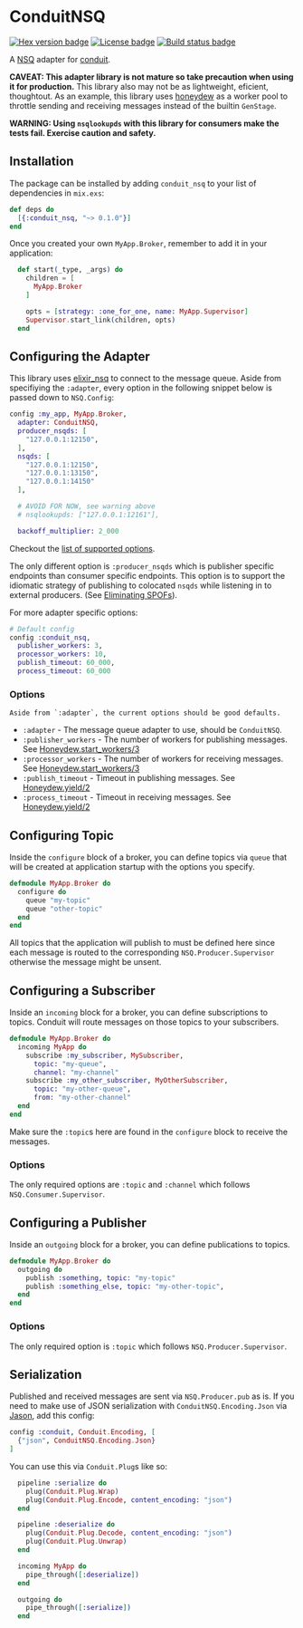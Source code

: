 # ConduitNSQ

[![Hex version badge](https://img.shields.io/hexpm/v/conduit_nsq.svg)](https://hex.pm/packages/conduit_nsq)
[![License badge](https://img.shields.io/hexpm/l/conduit_nsq.svg)](https://github.com/DigixGlobal/conduit_nsq/blob/master/LICENSE.md)
[![Build status badge](https://img.shields.io/circleci/project/github/DigixGlobal/conduit_nsq/master.svg)](https://circleci.com/gh/DigixGlobal/conduit_nsq/tree/master)

A [NSQ](https://nsq.io/) adapter for [conduit](https://github.com/conduitframework/conduit).

**CAVEAT: This adapter library is not mature so take precaution when
using it for production.** This library also may not be as lightweight,
eficient, thoughtout. As an example, this library uses
[honeydew](https://github.com/koudelka/honeydew) as a worker pool to
throttle sending and receiving messages instead of the builtin
`GenStage`.

**WARNING: Using `nsqlookupds` with this library for consumers make
the tests fail. Exercise caution and safety.**

## Installation

The package can be installed by adding `conduit_nsq` to your list of dependencies in `mix.exs`:

```elixir
def deps do
  [{:conduit_nsq, "~> 0.1.0"}]
end
```

Once you created your own `MyApp.Broker`, remember to add it in your
application:

```elixir
  def start(_type, _args) do
    children = [
      MyApp.Broker
    ]

    opts = [strategy: :one_for_one, name: MyApp.Supervisor]
    Supervisor.start_link(children, opts)
  end
```

## Configuring the Adapter

This library uses [elixir_nsq](https://github.com/wistia/elixir_nsq) to
connect to the message queue. Aside from specifiying the `:adapter`,
every option in the following snippet below is passed down to `NSQ.Config`:

``` elixir
config :my_app, MyApp.Broker,
  adapter: ConduitNSQ,
  producer_nsqds: [
    "127.0.0.1:12150",
  ],
  nsqds: [
    "127.0.0.1:12150",
    "127.0.0.1:13150",
    "127.0.0.1:14150"
  ],

  # AVOID FOR NOW, see warning above
  # nsqlookupds: ["127.0.0.1:12161"],

  backoff_multiplier: 2_000
```

Checkout the [list of supported
options](https://github.com/wistia/elixir_nsq/blob/master/lib/nsq/config.ex).


The only different option is `:producer_nsqds` which is publisher
specific endpoints than consumer specific endpoints. This option is to
support the idiomatic strategy of publishing to colocated `nsqds` while
listening in to external producers. (See [Eliminating
SPOFs](https://nsq.io/overview/design.html#eliminating-spofs)).

For more adapter specific options:

```elixir
# Default config
config :conduit_nsq,
  publisher_workers: 3,
  processor_workers: 10,
  publish_timeout: 60_000,
  process_timeout: 60_000
```

### Options

    Aside from `:adapter`, the current options should be good defaults.

* `:adapter` - The message queue adapter to use, should be `ConduitNSQ`.
* `:publisher_workers` - The number of workers for publishing messages.
  See [Honeydew.start_workers/3](https://hexdocs.pm/honeydew/Honeydew.html#start_workers/3)
* `:processor_workers` - The number of workers for receiving messages.
  See
  [Honeydew.start_workers/3](https://hexdocs.pm/honeydew/Honeydew.html#start_workers/3)
* `:publish_timeout` - Timeout in publishing messages. See [Honeydew.yield/2](https://hexdocs.pm/honeydew/Honeydew.html#yield/2)
* `:process_timeout` - Timeout in receiving messages. See [Honeydew.yield/2](https://hexdocs.pm/honeydew/Honeydew.html#yield/2)

## Configuring Topic

Inside the `configure` block of a broker, you can define topics via
`queue` that will be created at application startup with the options you specify.

``` elixir
defmodule MyApp.Broker do
  configure do
    queue "my-topic"
    queue "other-topic"
  end
end
```

All topics that the application will publish to must be defined here
since each message is routed to the corresponding
`NSQ.Producer.Supervisor` otherwise the message might be unsent.

## Configuring a Subscriber

Inside an `incoming` block for a broker, you can define subscriptions to
topics. Conduit will route messages on those topics to your subscribers.

``` elixir
defmodule MyApp.Broker do
  incoming MyApp do
    subscribe :my_subscriber, MySubscriber,
      topic: "my-queue",
      channel: "my-channel"
    subscribe :my_other_subscriber, MyOtherSubscriber,
      topic: "my-other-queue",
      from: "my-other-channel"
  end
end
```

Make sure the `:topic`s here are found in the `configure` block to
receive the messages.

### Options

The only required options are `:topic` and `:channel` which follows
`NSQ.Consumer.Supervisor`.

## Configuring a Publisher

Inside an `outgoing` block for a broker, you can define publications to topics.

``` elixir
defmodule MyApp.Broker do
  outgoing do
    publish :something, topic: "my-topic"
    publish :something_else, topic: "my-other-topic",
  end
end
```

### Options

The only required option is `:topic` which follows
`NSQ.Producer.Supervisor`.

## Serialization

Published and received messages are sent via `NSQ.Producer.pub` as is.
If you need to make use of JSON serialization with
`ConduitNSQ.Encoding.Json` via
[Jason](https://github.com/michalmuskala/jason), add this config:

```elixir
config :conduit, Conduit.Encoding, [
  {"json", ConduitNSQ.Encoding.Json}
]
```

You can use this via `Conduit.Plug`s like so:

```elixir
  pipeline :serialize do
    plug(Conduit.Plug.Wrap)
    plug(Conduit.Plug.Encode, content_encoding: "json")
  end

  pipeline :deserialize do
    plug(Conduit.Plug.Decode, content_encoding: "json")
    plug(Conduit.Plug.Unwrap)
  end

  incoming MyApp do
    pipe_through([:deserialize])
  end

  outgoing do
    pipe_through([:serialize])
  end
```
